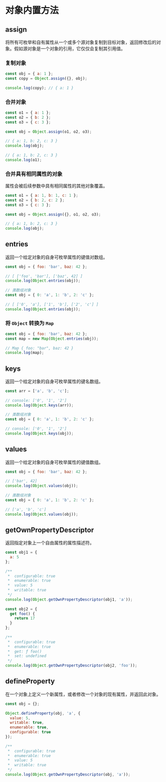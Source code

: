 # 对象内置方法

## assign

将所有可枚举和自有属性从一个或多个源对象复制到目标对象，返回修改后的对象。假如源对象是一个对象的引用，它仅仅会复制其引用值。

### 复制对象

``` javascript
const obj = { a: 1 };
const copy = Object.assign({}, obj);
 
console.log(copy); // { a: 1 }
```

### 合并对象

``` javascript
const o1 = { a: 1 };
const o2 = { b: 2 };
const o3 = { c: 3 };
 
const obj = Object.assign(o1, o2, o3);
 
// { a: 1, b: 2, c: 3 }
console.log(obj);
 
// { a: 1, b: 2, c: 3 }
console.log(o1);
```

### 合并具有相同属性的对象

属性会被后续参数中具有相同属性的其他对象覆盖。

``` javascript
const o1 = { a: 1, b: 1, c: 1 };
const o2 = { b: 2, c: 2 };
const o3 = { c: 3 };
 
const obj = Object.assign({}, o1, o2, o3);
 
// { a: 1, b: 2, c: 3 }
console.log(obj);
```

## entries

返回一个给定对象的自身可枚举属性的键值对数组。

``` javascript
const obj = { foo: 'bar', baz: 42 };
 
// [ ['foo', 'bar'], ['baz', 42] ]
console.log(Object.entries(obj));
 
// 类数组对象
const obj = { 0: 'a', 1: 'b', 2: 'c' };
 
// [ ['0', 'a'], ['1', 'b'], ['2', 'c'] ]
console.log(Object.entries(obj));
```

### 将 `Object` 转换为 `Map`

``` javascript
const obj = { foo: 'bar', baz: 42 };
const map = new Map(Object.entries(obj));
 
// Map { foo: "bar", baz: 42 }
console.log(map);
```

## keys

返回一个给定对象的自身可枚举属性的键名数组。

``` javascript
const arr = ['a', 'b', 'c'];
 
// console: ['0', '1', '2']
console.log(Object.keys(arr));
 
// 类数组对象
const obj = { 0: 'a', 1: 'b', 2: 'c' };
 
// console: ['0', '1', '2']
console.log(Object.keys(obj));
```

## values

返回一个给定对象的自身可枚举属性的键值数组。

``` javascript
const obj = { foo: 'bar', baz: 42 };
 
// ['bar', 42]
console.log(Object.values(obj));
 
// 类数组对象
const obj = { 0: 'a', 1: 'b', 2: 'c' };
 
// ['a', 'b', 'c']
console.log(Object.values(obj));
```

## getOwnPropertyDescriptor

返回指定对象上一个自由属性的属性描述符。

``` javascript
const obj1 = {
  a: 5
};
 
/**
 *  configurable: true
 *  enumerable: true
 *  value: 5
 *  writable: true
 */
console.log(Object.getOwnPropertyDescriptor(obj1, 'a'));
 
const obj2 = {
  get foo() {
    return 17
  }
};
 
/**
 *  configurable: true
 *  enumerable: true
 *  get: ƒ foo()
 *  set: undefined
 */
console.log(Object.getOwnPropertyDescriptor(obj2, 'foo'));
```

## defineProperty

在一个对象上定义一个新属性，或者修改一个对象的现有属性，并返回此对象。

``` javascript
const obj = {};
 
Object.defineProperty(obj, 'a', {
  value: 5,
  writable: true,
  enumerable: true,
  configurable: true
});
 
/**
 *  configurable: true
 *  enumerable: true
 *  value: 5
 *  writable: true
 */
console.log(Object.getOwnPropertyDescriptor(obj, 'a'));
```

